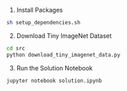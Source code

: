 1. Install Packages

```bash
sh setup_dependencies.sh
```

2. Download Tiny ImageNet Dataset

```bash
cd src
python download_tiny_imagenet_data.py
```

3. Run the Solution Notebook

```bash
jupyter notebook solution.ipynb
```


  
